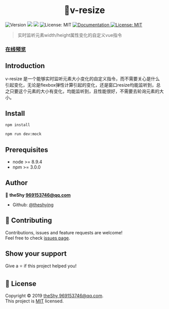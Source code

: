 <h1 align="center">👋v-resize</h1>
<p>
  <img alt="Version" src="https://img.shields.io/badge/version-0.0.1-blue.svg?cacheSeconds=2592000" />
  <img src="https://img.shields.io/badge/node-%3E%3D%208.9.4-blue.svg" />
  <img src="https://img.shields.io/badge/npm-%3E%3D%203.0.0-blue.svg" />
  <img alt="License: MIT" src="https://travis-ci.org/theshying/element-admin-pro.svg?branch=master" />
  <a href="https://github.com/theshying/element-admin-pro#readme" target="_blank">
    <img alt="Documentation" src="https://img.shields.io/badge/documentation-yes-brightgreen.svg" />
  </a>
  <a href="https://github.com/theshying/element-admin-pro/blob/master/LICENSE" target="_blank">
    <img alt="License: MIT" src="https://img.shields.io/badge/License-MIT-yellow.svg" />
  </a>

</p>

> 实时监听元素width/height属性变化的自定义vue指令
### [在线预览](https://theshying.github.io/v-resize)

## Introduction
v-resize 是一个能够实时监听元素大小变化的自定义指令，而不需要关心是什么引起变化，无论是flexbox弹性计算引起的变化，还是窗口resize均能监听到，总之只要这个元素的大小有变化，均能监听到，且性能很好，不需要去轮询元素的大小。



## Install

```sh
npm install

npm run dev:mock

```


## Prerequisites

- node >= 8.9.4
- npm >= 3.0.0

## Author

👤 **theShy <969153746@qq.com>**

* Github: [@theshying](https://github.com/theshying)

## 🤝 Contributing

Contributions, issues and feature requests are welcome!<br />Feel free to check [issues page](https://github.com/theshying/element-admin-pro/issues).

## Show your support

Give a ⭐️ if this project helped you!

## 📝 License

Copyright © 2019 [theShy <969153746@qq.com>](https://github.com/theShy).<br />
This project is [MIT](https://github.com/theshying/element-admin-pro/blob/master/LICENSE) licensed.
